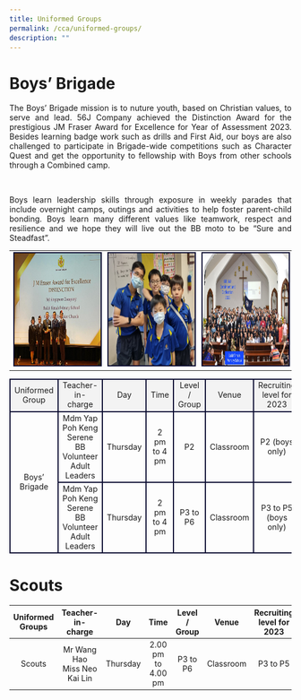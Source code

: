 ```yaml
---
title: Uniformed Groups
permalink: /cca/uniformed-groups/
description: ""
---
```

# Boys’ Brigade 

<p align="justify">The Boys’ Brigade mission is to nuture youth, based on Christian values, to serve and lead. 56J Company achieved the Distinction Award for the prestigious JM Fraser Award for Excellence for Year of Assessment 2023. Besides learning badge work such as drills and First Aid, our boys are also challenged to participate in Brigade-wide competitions such as Character Quest and get the opportunity to fellowship with Boys from other schools through a Combined camp.</p><br>
<p align="justify">Boys learn leadership skills through exposure in weekly parades that include overnight camps, outings and activities to help foster parent-child bonding. Boys learn many different values like teamwork, respect and resilience and we hope they will live out the BB moto to be “Sure and Steadfast”.  </p>
<table><tbody><tr><td width="300"><img style="border:2px solid #0A0B30; width:300px;height:200px;" src="/images/CCA/bb%20picture%201.jpeg"></td><td width="300"><img style="border:2px solid #0A0B30; width:300px;height:200px;" src="/images/CCA/bb%20picture%202.jpeg"></td><td width="300"><img style="border:2px solid #0A0B30; width:300px;height:200px;" src="/images/CCA/bb%20picture%203.jpeg"></td></tr></tbody></table>
	<table><tbody><tr style="border:2px solid #0A0B30; text-align: center; width:25%">
<td style="border:2px solid #0A0B30; background-color:#f3f3f3; text-align: center; width:25%">Uniformed Group</td>
<td style="border:2px solid #0A0B30; background-color:#f3f3f3; text-align: center; width:25%">Teacher-in-charge</td>
<td style="border:2px solid #0A0B30; background-color:#f3f3f3; text-align: center; width:25%">Day</td>
<td style="border:2px solid #0A0B30; background-color:#f3f3f3; text-align: center; width:25%">Time</td>
<td style="border:2px solid #0A0B30; background-color:#f3f3f3; text-align: center; width:25%">Level / Group</td>
<td style="border:2px solid #0A0B30; background-color:#f3f3f3; text-align: center; width:25%"> Venue</td>
<td style="border:2px solid #0A0B30; background-color:#f3f3f3; text-align: center; width:25%">Recruiting level for 2023</td></tr>
<tr style="border:2px solid #0A0B30; text-align: center; width:25%"><td style="border:2px solid #0A0B30; text-align: middle; width:25%" rowspan="2">Boys’ Brigade</td>
<td style="border:2px solid #0A0B30; text-align: center; width:25%">Mdm Yap Poh Keng Serene <br>BB Volunteer Adult Leaders</td><td style="border:2px solid #0A0B30; text-align: center; width:25%;">Thursday</td><td style="border:2px solid #0A0B30; text-align: center; width:25%;">2 pm to 4 pm</td><td style="border:2px solid #0A0B30; text-align: center; width:25%;">P2</td><td style="border:2px solid #0A0B30; text-align: center; width:25%;">Classroom</td><td style="border:2px solid #0A0B30; text-align: center; width:25%;">P2 (boys only)</td></tr>
<tr style="border:2px solid #0A0B30; text-align: center; width:25%">
<td style="border:2px solid #0A0B30; text-align: center; width:25%;">Mdm Yap Poh Keng Serene <br>BB Volunteer Adult Leaders</td><td style="border:2px solid #0A0B30; text-align: center; width:25%;">Thursday</td><td style="border:2px solid #0A0B30; text-align: center; width:25%;">2 pm to 4 pm</td><td style="border:2px solid #0A0B30; text-align: center; width:25%;"> P3 to P6</td><td style="border:2px solid #0A0B30; text-align: center; width:25%;">Classroom</td><td style="border:2px solid #0A0B30; text-align: center; width:25%;">P3 to P5 (boys only)</td>
</tr>
</tbody></table>



# Scouts

| Uniformed Groups |                           Teacher-in-charge                           |   Day    |        Time        | Level / Group |   Venue   | Recruiting level for 2023|
| :-------------: | :-------------------------------------------------------------------: | :------: | :----------: | :-----------: | :-------: | :------------------------------: |
|      Scouts      |       Mr Wang Hao<br>Miss Neo Kai Lin                       | Thursday | 2.00 pm to 4.00 pm |   P3 to P6    | Classroom |             P3 to P5